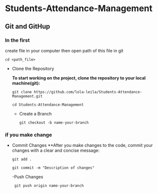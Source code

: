 # Students-Attendance-Management


## Git and GitHup

### In the first
create file in your computer then open path of this file in git 
 ```
cd <path_file>
 ```
- Clone the Repository

  **To start working on the project, clone the repository to your local machine(git):**

  ```
  git clone https://github.com/lola-leila/Students-Attendance-Management.git
  ```
   ```
   cd Students-Attendance-Management
    ```
   - Create a Branch
      ```
     git checkout -b name-your-branch
       ```
 ### if you make change
  - Commit Changes
    **After you make changes to the code, commit your changes with a clear and concise message:
     ```
     git add .
      ```
      ```
      git commit -m "Description of changes"
       ```
      -Push Changes
       ```
        git push origin name-your-branch
       ```
